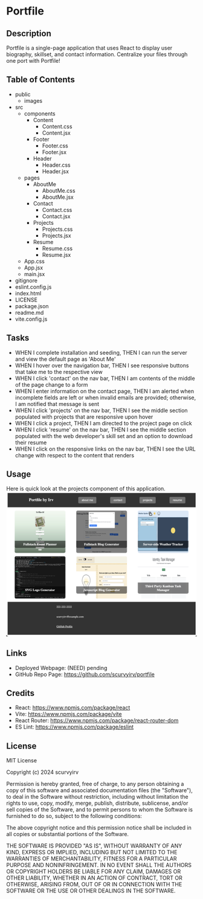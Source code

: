 # Portfile

## Description

Portfile is a single-page application that uses React to display user biography, skillset, and contact information. Centralize your files through one port with Portfile!

## Table of Contents

- public
  - images
- src
  - components
    - Content
      - Content.css
      - Content.jsx
    - Footer
      - Footer.css
      - Footer.jsx
    - Header
      - Header.css
      - Header.jsx
  - pages
    - AboutMe
      - AboutMe.css
      - AboutMe.jsx
    - Contact
      - Contact.css
      - Contact.jsx
    - Projects
      - Projects.css
      - Projects.jsx
    - Resume
      - Resume.css
      - Resume.jsx
  - App.css
  - App.jsx
  - main.jsx
- gitignore
- eslint.config.js
- index.html
- LICENSE
- package.json
- readme.md
- vite.config.js

## Tasks

- WHEN I complete installation and seeding, THEN I can run the server and view the default page as 'About Me'
- WHEN I hover over the navigation bar, THEN I see responsive buttons that take me to the respective view
- WHEN I click 'contact' on the nav bar, THEN I am contents of the middle of the page change to a form
- WHEN I enter information on the contact page, THEN I am alerted when incomplete fields are left or when invalid emails are provided; otherwise, I am notified that message is sent
- WHEN I click 'projects' on the nav bar, THEN I see the middle section populated with projects that are responsive upon hover
- WHEN I click a project, THEN I am directed to the project page on click
- WHEN I click 'resume' on the nav bar, THEN I see the middle section populated with the web developer's skill set and an option to download their resume
- WHEN I click on the responsive links on the nav bar, THEN I see the URL change with respect to the content that renders

## Usage

Here is quick look at the projects component of this application.
![sample project view](./public/images/SSreact.png)

## Links

- Deployed Webpage: (NEED) pending
- GitHub Repo Page: https://github.com/scurvyirv/portfile

## Credits

- React: https://www.npmjs.com/package/react
- Vite: https://www.npmjs.com/package/vite
- React Router: https://www.npmjs.com/package/react-router-dom
- ES Lint: https://www.npmjs.com/package/eslint

## License

MIT License

Copyright (c) 2024 scurvyirv

Permission is hereby granted, free of charge, to any person obtaining a copy of this software and associated documentation files (the "Software"), to deal in the Software without restriction, including without limitation the rights to use, copy, modify, merge, publish, distribute, sublicense, and/or sell copies of the Software, and to permit persons to whom the Software is furnished to do so, subject to the following conditions:

The above copyright notice and this permission notice shall be included in all copies or substantial portions of the Software.

THE SOFTWARE IS PROVIDED "AS IS", WITHOUT WARRANTY OF ANY KIND, EXPRESS OR IMPLIED, INCLUDING BUT NOT LIMITED TO THE WARRANTIES OF MERCHANTABILITY, FITNESS FOR A PARTICULAR PURPOSE AND NONINFRINGEMENT. IN NO EVENT SHALL THE AUTHORS OR COPYRIGHT HOLDERS BE LIABLE FOR ANY CLAIM, DAMAGES OR OTHER LIABILITY, WHETHER IN AN ACTION OF CONTRACT, TORT OR OTHERWISE, ARISING FROM, OUT OF OR IN CONNECTION WITH THE SOFTWARE OR THE USE OR OTHER DEALINGS IN THE SOFTWARE.
